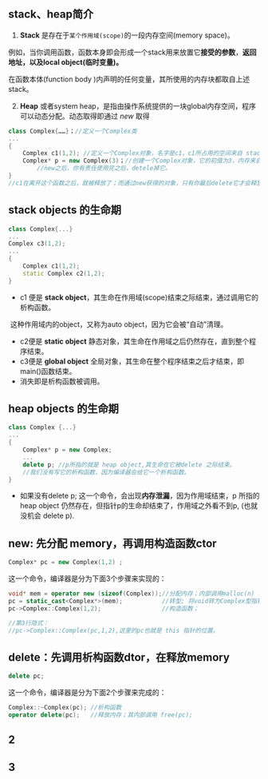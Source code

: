 ## stack、heap简介

1. **Stack** 是存在于`某个作用域(scope)`的一段内存空间(memory space)。

例如，当你调用函数，函数本身即会形成一个stack用来放置它**接受的参数**，**返回地址，以及local object(临时变量)。**

在函数本体(function body )内声明的任何变量，其所使用的内存块都取自上述stack。

2. **Heap** 或者system heap，是指由操作系统提供的一块global内存空间，程序可以动态分配。动态取得即通过 $new$ 取得

```c++
class Complex{……}；//定义一个Complex类
...
{
    Complex c1(1,2); //定义一个Complex对象，名字是c1，c1所占用的空间来自 stack
    Complex* p = new Complex(3)；//创建一个Complex对象，它的初值为3，内存来自 heap.
        //new之后，你有责任使用完之后，detele掉它。
}
//c1在离开这个函数之后，就被释放了；而通过new获得的对象，只有你最后delete它才会释放。
```

## stack objects 的生命期

```c++
class Complex{...}
...
Complex c3(1,2);
...
{
    Complex c1(1,2);
    static Complex c2(1,2);
}
```

- c1 便是 **stack object**，其生命在作用域(scope)结束之际结束，通过调用它的析构函数。

​	这种作用域内的object，又称为auto object，因为它会被“自动”清理。

- c2便是 **static object** 静态对象，其生命在作用域之后仍然存在，直到整个程序结束。
- c3便是 **global object** 全局对象，其生命在整个程序结束之后才结束，即main()函数结束。
- 消失即是析构函数被调用。

## heap objects 的生命期

```c++
class Complex {...}
...
{
    Complex* p = new Complex;
    ...
    delete p; //p所指的就是 heap object,其生命在它被delete 之际结束。
    //我们没有写它的析构函数，因为编译器会给它一个析构函数。
}
```

- 如果没有delete p; 这一个命令，会出现**内存泄漏**，因为作用域结束，p 所指的 heap object 仍然存在，但指针p的生命却结束了，作用域之外看不到p, (也就没机会 delete p).

## new: 先分配 memory，再调用构造函数ctor

```c++
Complex* pc = new Complex(1,2) ;
```

这一个命令，编译器是分为下面3个步骤来实现的：

```c++
void* mem = operator new (sizeof(Complex));//分配内存；内部调用malloc(n)
pc = static_cast<Complex*>(mem);           //转型; 将void转为Complex型指针
pc->Complex::Complex(1,2);                 //构造函数；

//第3行隐式：
//pc->Complex::Complex(pc,1,2),这里的pc也就是 this 指针的位置。
```



## delete：先调用析构函数dtor，在释放memory

```c++
delete pc;
```

这一个命令，编译器是分为下面2个步骤来完成的：

```c++
Complex::~Complex(pc); //析构函数
operator delete(pc);   //释放内存；其内部调用 free(pc);
```



## 2

## 3











